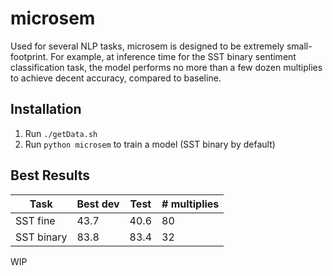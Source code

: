 # microsem
Used for several NLP tasks, microsem is designed to be extremely small-footprint. For example, at inference time for the SST binary sentiment classification task, the model performs no more than a few dozen multiplies to achieve decent accuracy, compared to baseline.

## Installation

1. Run `./getData.sh`
2. Run `python microsem` to train a model (SST binary by default)

## Best Results
| Task          | Best dev      | Test       | # multiplies |
| ------------- |---------------|------------|--------------|
| SST fine      | 43.7          | 40.6       | 80           |
| SST binary    | 83.8          | 83.4       | 32           |

WIP
